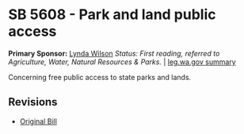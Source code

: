 # SB 5608 - Park and land public access
**Primary Sponsor:** [Lynda Wilson](/person/leg/lynda.wilson.md)
*Status: First reading, referred to Agriculture, Water, Natural Resources & Parks.* | [leg.wa.gov summary](https://app.leg.wa.gov/billsummary?BillNumber=5608&Year=2021)

Concerning free public access to state parks and lands.

## Revisions
* [Original Bill](1/)